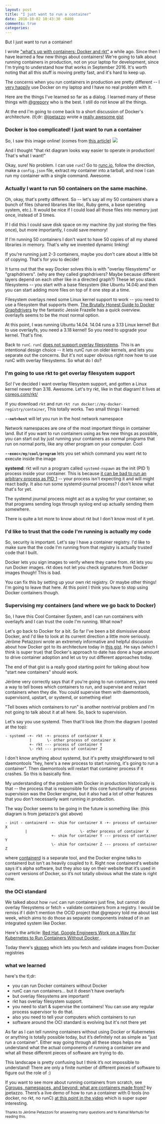 ```yaml
---
layout: post
title: "I just want to run a container"
date: 2016-10-02 10:43:30 -0400
comments: true
categories: 
---
```


But I just want to run a container!

I wrote ["what's up with containers: Docker and rkt"](http://jvns.ca/blog/2016/09/15/whats-up-with-containers-docker-and-rkt/)
a while ago. Since then I have learned a few new things about containers! We're going to
talk about running containers in production, not on your laptop for development, since I'm
trying to understand how that works in September 2016. It's worth noting that all this
stuff is moving pretty fast, and it's hard to keep up.

The concerns when you run containers in production are pretty different -- I [very happily](http://jvns.ca/blog/2015/11/09/docker-is-amazing/) use Docker on my laptop and I
have no real problem with it.

Here are the things I've learned so far as a dialog. I learned many of these things with
[@grepory](https://twitter.com/grepory) who is the best. I still do not know all the
things.

At the end I'm going to come back to a short discussion of Docker's architecture. (tl;dr:
[@jpetazzo](https://twitter.com/jpetazzo) wrote a [really awesome gist]((https://gist.github.com/jpetazzo/f1beba1dfd4c38e8daf2ebf2dcf3cdeb))

### Docker is too complicated! I just want to run a container

So, I saw this image online! (comes from [this article](https://medium.com/@adriaandejonge/moving-from-docker-to-rkt-310dc9aec938#.mmmi6m9ql)) 
<img src="/images/docker-rkt.png">

And I thought "that rkt diagram looks way easier to operate in production! That's what I
want!"

Okay, sure! No problem. I can use `runC`! Go to [runc.io](http://runc.io/), follow the
direction, make a `config.json` file, extract my container into a tarball, and now I can
run my container with a single command. Awesome.

### Actually I want to run 50 containers on the same machine.

Oh, okay, that's pretty different. So -- let's say all my 50 containers share a bunch of
files (shared libraries like libc, Ruby gems, a base operating system, etc.). It would be
nice if I could load all those files into memory just once, instead of 3 times.

If I did this I could save disk space on my machine (by just storing the files once), but
more importantly, I could save memory!

If I'm running 50 containers I don't want to have 50 copies of all my shared libraries in
memory. That's why we invented dynamic linking!

If you're running just 2-3 containers, maybe you don't care about a little bit of copying.
That's for you to decide!

It turns out that the way Docker solves this is with "overlay filesystems" or
"graphdrivers". (why are they called graphdrivers? Maybe because different layers depend on each other like in a directed graph?) These let you stack
filesystems -- you start with a base filesystem (like Ubuntu 14.04) and then you can start
adding more files on top of it one step at a time.

Filesystem overlays need some Linux kernel support to work -- you need to use a filesystem that supports them. [The Brutally Honest Guide to Docker Graphdrivers](https://blog.jessfraz.com/post/the-brutally-honest-guide-to-docker-graphdrivers/) by the fantastic Jessie Frazelle has a quick overview. overlayfs seems to be the most normal option. 

At this point, I was running Ubuntu 14.04. 14.04 runs a 3.13 Linux kernel! But to use overlayfs, you need a 3.18 kernel! So you need to upgrade your kernel. That's fine.
 
Back to `runC`. `runC` [does not support overlay filesystems](https://github.com/opencontainers/runc/issues/1040). This is an intentional design choice -- it lets runC run on older kernels, and lets you separate out the concerns. But it's not super obvious right now how to use runC with overlay filesystems. So what do I do?

### I'm going to use rkt to get overlay filesystem support

So! I've decided I want overlay filesystem support, and gotten a Linux kernel newer than
3.18. Awesome. Let's try rkt, like in that diagram! It lives at
[coreos.com/rkt/](https://coreos.com/rkt/)

If you download `rkt` and run `rkt run docker://my-docker-registry/container`, This
totally works. Two small things I learned:

**`--net=host`** will let you run in the host network namespace

Network namespaces are one of the most important things in container land. But if you want to run containers using as few new things as possible, you can start out by just running your containers as normal programs that run on normal ports, like any other program on your computer. Cool

**`--exec=/my/cool/program`** lets you set which command you want rkt to execute inside the image

**systemd**: rkt will run a program called `systemd-nspawn` as the init (PID 1) process inside your container. This is because [it can be bad to run an arbitrary process as PID 1](https://engineeringblog.yelp.com/2016/01/dumb-init-an-init-for-docker.html) -- your process isn't expecting it and will might react badly. It also run some systemd-journal process? I don't know what that's for yet.

The systemd journal process might act as a syslog for your container, so that programs sending logs through syslog end up actually sending them somewhere.

There is quite a lot more to know about rkt but I don't know most of it yet.

### I'd like to trust that the code I'm running is actually my code

So, security is important. Let's say I have a container registry. I'd like to make sure
that the code I'm running from that registry is actually trusted code that I built.

Docker lets you sign images to verify where they came from. rkt lets you run Docker
images. rkt does not let you check signatures from Docker images though! This is bad.

You can fix this by setting up your own rkt registry. Or maybe other things! I'm going to
leave that here. At this point I think you have to stop using Docker containers though.

### Supervising my containers (and where we go back to Docker)

So, I have this Cool Container System, and I can run containers with overlayfs and I can
trust the code I'm running. What now?

Let's go back to Docker for a bit. So far I've been a bit dismissive about Docker, and I'd
like to look at its current direction a little more seriously. Jérôme Petazzoni wrote an
extremely informative and helpful discussion about how Docker got to its architecture
today in [this gist](https://gist.github.com/jpetazzo/f1beba1dfd4c38e8daf2ebf2dcf3cdeb). He says (which I think is super true) that Docker's approach to date has done a huge amount to drive container adoption and let us try out different approaches today.

The end of that gist is a really good starting point for talking about how "start new containers" should work.

Jérôme very correctly says that if you're going to run containers, you need a way to
tell boxes which containers to run, and supervise and restart containers when they die. You could supervise them with daemontools,
supervisord, upstart, or systemd, or something else!

"Tell boxes which containers to run" is another nontrivial problem and I'm not going to
talk about it at all here. So, back to supervision.

Let's say you use systemd. Then that'll look like (from the diagram I posted at the top):

```
- systemd -+- rkt -+- process of container X
           |       \- other process of container X
           +- rkt --- process of container Y
           \- rkt --- process of container Z
```

I don't know anything about systemd, but it's pretty straightforward to tell daemontools
"hey, here's a new process to start running, it's going to run a container". Then
daemontools will restart that container process if it crashes. So this is basically fine.

My understanding of the problem with Docker in production historically is that -- the
process that is responsible for this core functionality of process supervision was the
Docker engine, but it also had a lot of other features that you don't necessarily want
running in production.

The way Docker seems to be going in the future is something like: (this diagram is from jpetazzo's gist above)

```
- init - containerd -+- shim for container X -+- process of container X
         |                        \- other process of container X
                     +- shim for container Y --- process of container Y
                     \- shim for container Z --- process of container Z
```

where [containerd](https://containerd.tools/) is a separate tool, and the Docker engine
talks to containerd but isn't as heavily coupled to it. Right now containerd's website
says it's alpha software, but they also say on their website that it’s used in current versions of Docker, so it’s not totally obvious what the state is right now.

### the OCI standard

We talked about how `runC` can run containers just fine, but cannot do overlay filesystems or fetch + validate containers from a registry. I would be remiss if I didn't mention the OCID project that @grepory told me about last week, which aims to do those as separate components instead of in an integrated system like Docker.

Here's the article: [Red Hat, Google Engineers Work on a Way for Kubernetes to Run Containers Without Docker ](http://thenewstack.io/oci-building-way-kubernetes-run-containers-without-docker/).

Today there's [skopeo](https://github.com/projectatomic/skopeo) which lets you fetch and validate images from Docker registries

### what we learned

here's the tl;dr:

* you can run Docker containers without Docker
* runC can run containers... but it doesn't have overlayfs 
* but overlay filesystems are important!
* rkt has overlay filesystem support.
* you need to start & supervise the containers! You can use any regular process supervisor to do that.
* also you need to tell your computers which containers to run
* software around the OCI standard is evolving but it's not there yet

As far as I can tell running containers without using Docker or Kubernetes or anything is
totally possible today, but it’s definitely not as simple as "just run a container".
Either way going through all these steps helps me understand what the actual components of
running a container are and what all these different pieces of software are trying to do.

This landscape is pretty confusing but I think it’s not impossible to understand! There
are only a finite number of different pieces of software to figure out the role of :)

If you want to see more about running containers from scratch, see [Cgroups, namespaces, and beyond: what are containers made from?](https://www.youtube.com/watch?v=sK5i-N34im8&feature=youtu.be) by jpetazzo. There’s a live demo of how to run a container with 0 tools (no docker, no rkt, no runC) [at this point in the video](https://www.youtube.com/watch?v=sK5i-N34im8&feature=youtu.be&t=41m11s) which is super super interesting.

<small> Thanks to Jérôme Petazzoni for answering many questions and to Kamal Marhubi for reading this.</small>
